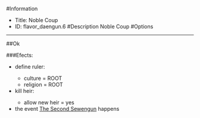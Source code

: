 #Information
 - Title: Noble Coup
 - ID: flavor_daengun.6
#Description
Noble Coup
#Options

___
##Ok

###Efects:<ul><li>define ruler:</li><ul><li>culture = ROOT</li><li>religion = ROOT</li></ul><li>kill heir:</li><ul><li>allow new heir = yes</li></ul><li>the event [The Second Sewengun](../events/the_second_sewengun.md) happens</li></ul>
